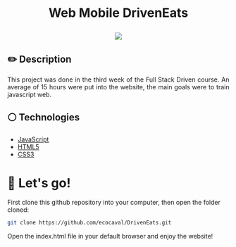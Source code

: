 # <p align = "center"> Web Mobile DrivenEats</p>

<p align = "center"> <img src="![project_pic](https://user-images.githubusercontent.com/95882643/195970697-29e8b00f-2c01-45ed-94f6-a9992be32ac0.PNG)
" /></p>


## ✏️ Description
<p align="justify" >This project was done in the third week of the Full Stack Driven course. An average of 15 hours were put into the website, the main goals were to train javascript web.  </p>

##  <p align = "left"> :white_circle: Technologies</p>

- [JavaScript](https://www.javascript.com/)
- [HTML5](https://html5.org/)
- [CSS3](https://www.w3.org/Style/CSS/)

# 🏁 Let's go!

First clone this github repository into your computer, then open the folder cloned:

```bash
git clone https://github.com/ecocaval/DrivenEats.git
```
Open the index.html file in your default browser and enjoy the website!
